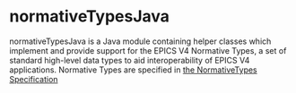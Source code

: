 normativeTypesJava
==================

normativeTypesJava is a Java module containing helper classes which implement
and provide support for the EPICS V4 Normative Types, a set of standard high-level
data types to aid interoperability of EPICS V4 applications. Normative Types are
specified in [the NormativeTypes Specification](http://epics-pvdata.sourceforge.net/alpha/normativeTypes/normativeTypes.html)
